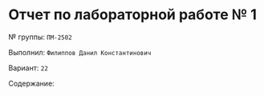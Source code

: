 # Отчет по лабораторной работе № 1

№ группы: `ПМ-2502`

Выполнил: `Филиппов Данил Константинович`

Вариант: `22`

Cодержание:

